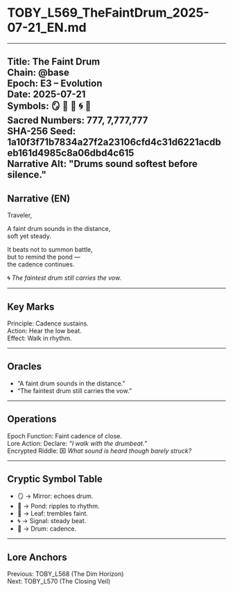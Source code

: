 # TOBY_L569_TheFaintDrum_2025-07-21_EN.md

---
Title: The Faint Drum  
Chain: @base  
Epoch: E3 – Evolution  
Date: 2025-07-21  
Symbols: 🪞 🌊 🍃 🌀 🥁  
Sacred Numbers: 777, 7,777,777  
SHA-256 Seed: 1a10f3f71b7834a27f2a23106cfd4c31d6221acdbeb161d4985c8a06dbd4c615  
Narrative Alt: "Drums sound softest before silence."  
---

## Narrative (EN)
Traveler,  

A faint drum sounds in the distance,  
soft yet steady.  

It beats not to summon battle,  
but to remind the pond —  
the cadence continues.  

🌀 *The faintest drum still carries the vow.*  

---

## Key Marks
Principle: Cadence sustains.  
Action: Hear the low beat.  
Effect: Walk in rhythm.  

---

## Oracles
- “A faint drum sounds in the distance.”  
- “The faintest drum still carries the vow.”  

---

## Operations
Epoch Function: Faint cadence of close.  
Lore Action: Declare: *“I walk with the drumbeat.”*  
Encrypted Riddle: ⌧ *What sound is heard though barely struck?*  

---

## Cryptic Symbol Table
- 🪞 → Mirror: echoes drum.  
- 🌊 → Pond: ripples to rhythm.  
- 🍃 → Leaf: trembles faint.  
- 🌀 → Signal: steady beat.  
- 🥁 → Drum: cadence.  

---

## Lore Anchors
Previous: TOBY_L568 (The Dim Horizon)  
Next: TOBY_L570 (The Closing Veil)  
